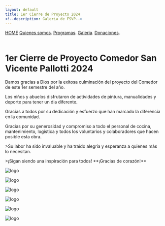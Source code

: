 ```yaml
---
layout: default
title: 1er Cierre de Proyecto 2024
<!--description: Galeria de FSVP-->
---
```

[HOME](./)
[Quienes somos](./quienes-somos.md).
[Programas](./programas.html).
[Galeria](./galeria.md).
[Donaciones](./donaciones.md).<br><br>

# 1er Cierre de Proyecto Comedor San Vicente Pallotti 2024
<p>Damos gracias a Dios por la exitosa culminación del proyecto del Comedor de este 1er semestre del año.</p>
<p>Los niños y abuelos disfrutaron de actividades de pintura, manualidades y deporte para tener un dia diferente.</p>
<p>Gracias a todos por su dedicación y esfuerzo que han marcado la diferencia en la comunidad.</p> <p>Gracias por su generosidad y compromiso a todo el personal de cocina, mantenimiento, logistica y todos los voluntarios y colaboradores que hacen posible esta obra.</p>
<p>>Su labor ha sido invaluable y ha traído alegría y esperanza a quienes más lo necesitan.</p>
>¡Sigan siendo una inspiración para todos!
**¡Gracias de corazón!**<br>


![logo](https://fundacionsanvicentepallotti.github.io/images/cierrede-proyecto-oo2.jpg)

![logo](https://fundacionsanvicentepallotti.github.io/images/cierrede-proyecto-oo3.jpg)

![logo](https://fundacionsanvicentepallotti.github.io/images/cierrede-proyecto-oo4.jpg)

![logo](https://fundacionsanvicentepallotti.github.io/images/cierrede-proyecto-oo4.jpg)

![logo](https://fundacionsanvicentepallotti.github.io/images/cierrede-proyecto-oo6.jpg)

![logo](https://fundacionsanvicentepallotti.github.io/images/cierrede-proyecto-oo5.jpg)



